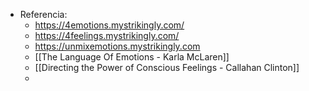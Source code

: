 - Referencia:
	- https://4emotions.mystrikingly.com/
	- https://4feelings.mystrikingly.com/
	- https://unmixemotions.mystrikingly.com
	- [[The Language Of Emotions - Karla McLaren]]
	- [[Directing the Power of Conscious Feelings - Callahan Clinton]]
	-